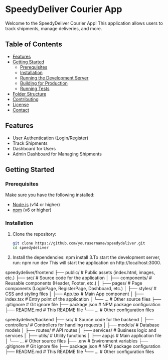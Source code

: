 # SpeedyDeliver Courier App

Welcome to the SpeedyDeliver Courier App! This application allows users to track shipments, manage deliveries, and more.

## Table of Contents

- [Features](#features)
- [Getting Started](#getting-started)
  - [Prerequisites](#prerequisites)
  - [Installation](#installation)
  - [Running the Development Server](#running-the-development-server)
  - [Building for Production](#building-for-production)
  - [Running Tests](#running-tests)
- [Folder Structure](#folder-structure)
- [Contributing](#contributing)
- [License](#license)
- [Contact](#contact)

## Features

- User Authentication (Login/Register)
- Track Shipments
- Dashboard for Users
- Admin Dashboard for Managing Shipments

## Getting Started

### Prerequisites

Make sure you have the following installed:

- [Node.js](https://nodejs.org/) (v14 or higher)
- [npm](https://www.npmjs.com/) (v6 or higher)

### Installation

1. Clone the repository:

   ```sh
   git clone https://github.com/yourusername/speedydeliver.git
   cd speedydeliver

   ```

2. Install the dependencies:
   npm install
   3.To start the development server, run:
   npm run dev
   This will start the application on http://localhost:3000.

speedydeliver/frontend
├── public/ # Public assets (index.html, images, etc.)
├── src/ # Source code for the application
│ ├── components/ # Reusable components (Header, Footer, etc.)
│ ├── pages/ # Page components (LoginPage, RegisterPage, Dashboard, etc.)
│ ├── styles/ # CSS and styling files
│ ├── App.tsx # Main App component
│ ├── index.tsx # Entry point of the application
│ └── ... # Other source files
├── .gitignore # Git ignore file
├── package.json # NPM package configuration
├── README.md # This README file
└── ... # Other configuration files

speedydeliver/backend
├── src/ # Source code for the backend
│ ├── controllers/ # Controllers for handling requests
│ ├── models/ # Database models
│ ├── routes/ # API routes
│ ├── services/ # Business logic and services
│ ├── utils/ # Utility functions
│ ├── app.js # Main application file
│ └── ... # Other source files
├── .env # Environment variables
├── .gitignore # Git ignore file
├── package.json # NPM package configuration
├── README.md # This README file
└── ... # Other configuration files
